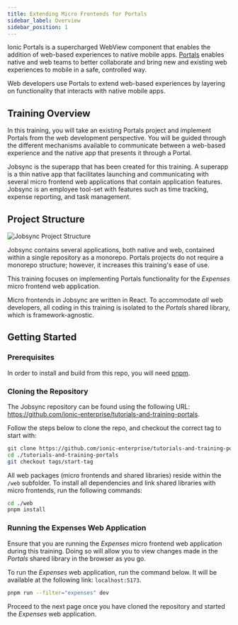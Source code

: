 ```yaml
---
title: Extending Micro Frontends for Portals
sidebar_label: Overview
sidebar_position: 1
---
```


Ionic Portals is a supercharged WebView component that enables the addition of web-based experiences to native mobile apps. <a href="https://ionic.io/docs/portals" target="_blank">Portals</a> enables native and web teams to better collaborate and bring new and existing web experiences to mobile in a safe, controlled way.

Web developers use Portals to extend web-based experiences by layering on functionality that interacts with native mobile apps. 

## Training Overview

In this training, you will take an existing Portals project and implement Portals from the web development perspective. You will be guided through the different mechanisms available to communicate between a web-based experience and the native app that presents it through a Portal.

Jobsync is the superapp that has been created for this training. A superapp is a thin native app that facilitates launching and communicating with several micro frontend web applications that contain application features. Jobsync is an employee tool-set with features such as time tracking, expense reporting, and task management.

## Project Structure

<div style={{float: "right", maxWidth: "550px", marginLeft: "40px"}}>

![Jobsync Project Structure](/img/jobsync-project-structure-web.png)

</div>

Jobsync contains several applications, both native and web, contained within a single repository as a monorepo. Portals projects do not require a monorepo structure; however, it increases this training's ease of use.

This training focuses on implementing Portals functionality for the _Expenses_ micro frontend web application.

Micro frontends in Jobsync are written in React. To accommodate _all_ web developers, all coding in this training is isolated to the _Portals_ shared library, which is framework-agnostic.

<div style={{ clear: 'both'}}></div>

## Getting Started 

### Prerequisites

In order to install and build from this repo, you will need <a href="https://pnpm.io" target="_blank">pnpm</a>.

### Cloning the Repository

The Jobsync repository can be found using the following URL: <a href="https://github.com/ionic-enterprise/tutorials-and-training-portals" target="_blank">https://github.com/ionic-enterprise/tutorials-and-training-portals</a>.

Follow the steps below to clone the repo, and checkout the correct tag to start with:

```bash
git clone https://github.com/ionic-enterprise/tutorials-and-training-portals
cd ./tutorials-and-training-portals
git checkout tags/start-tag
```

All web packages (micro frontends and shared libraries) reside within the `/web` subfolder. To install all dependencies and link shared libraries with micro frontends, run the following commands:

```bash
cd ./web
pnpm install
```

### Running the Expenses Web Application

Ensure that you are running the _Expenses_ micro frontend web application during this training. Doing so will allow you to view changes made in the _Portals_ shared library in the browser as you go. 

To run the _Expenses_ web application, run the command below. It will be available at the following link: `localhost:5173`.

```bash
pnpm run --filter="expenses" dev
```

Proceed to the next page once you have cloned the repository and started the _Expenses_ web application.
